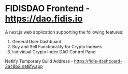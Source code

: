 # FIDISDAO Frontend - https://dao.fidis.io

A next.js web application supporting the following features:

1) General User Dashboard
2) Buy and Sell Functionality for Crypto Indexes
3) Individual Crypto Index DAO Control Panel

Netlify Temporary Build Address - https://fidis-dashboard-3a48b2.netlify.app
